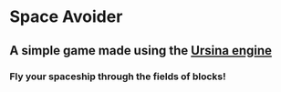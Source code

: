 # Space Avoider
## A simple game made using the [Ursina engine](https://www.ursinaengine.org/)
### Fly your spaceship through the fields of blocks!